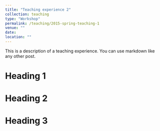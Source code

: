 ```yaml
---
title: "Teaching experience 2"
collection: teaching
type: "Workshop"
permalink: /teaching/2015-spring-teaching-1
venue: ""
date: 
location: ""
---
```


This is a description of a teaching experience. You can use markdown like any other post.

Heading 1
======

Heading 2
======

Heading 3
======
